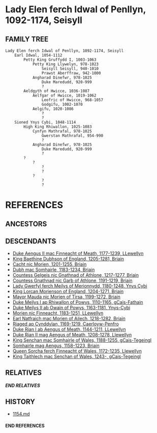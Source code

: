 # Lady Elen ferch Idwal of Penllyn, 1092-1174, Seisyll

## FAMILY TREE
```
Lady Elen ferch Idwal of Penllyn, 1092-1174, Seisyll
    Earl Idwal, 1054-1112
        Petty King Gruffydd I, 1003-1063
            Petty King Llywelyn, 978-1023
                Seisyll Seisyll, 940-1010
                Prawst Aberffraw, 942-1000
            Angharad Dinefwr, 978-1025
                Duke Maredudd, 920-999
                ?
        Aeldgyth of Hwicce, 1036-1087
            Aelfgar of Hwicce, 1019-1062
                Leofric of Hwicce, 968-1057
                Godgifu, 1002-1070
            Aelgifu, 1020-1086
                ?
                ?
    Sioned Ynys Cybi, 1048-1114
        High King Rhiwallon, 1025-1083
            Cynfyn Mathrafal, 978-1025
                Gwerstan Mathrafal, 954-990
                ?
            Angharad Dinefwr, 978-1025
                Duke Maredudd, 920-999
                ?
        ?
            ?
                ?
                ?
            ?
                ?
                ?
```


# REFERENCES

## ANCESTORS

## DESCENDANTS
* [Duke Aengus II mac Finneacht of Meath, 1177-1239, LLewellyn](aengus_ii_mac_finneacht_1177.md)
* [King Baethine Dubhson of England, 1205-1281, Briain](baethine_dubhson_1205.md)
* [Cacht nic Morien, 1201-1255, Briain](cacht_nic_morien_1201.md)
* [Dubh mac Somhairle, 1183-1234, Briain](dubh_mac_somhairle_1183.md)
* [Countess Gelgeis nic Gnathnad of Athlone, 1217-1277, Briain](gelgeis_nic_gnathnad_1217.md)
* [Countess Gnathnad nic Garb of Athlone, 1191-1219, Briain](gnathnad_nic_garb_1191.md)
* [Lady Gwerfyl ferch Meilys of Merionnydd, 1180-1248, Ynys Cybi](gwerfyl_ferch_meilys_1180.md)
* [King Lorcan Morienson of England, 1204-1271, Briain](lorcan_morienson_1204.md)
* [Mayor Mauda nic Morien of Tirsa, 1199-1272, Briain](mauda_nic_morien_1199.md)
* [Duke Meilys I ap Rhiwallon of Powys, 1110-1165, gCais-Fathain](meilys_i_ap_rhiwallon_1110.md)
* [Duke Meilys II ab Owain of Powys, 1163-1181, Ynys-Cybi](meilys_ii_ab_owain_1163.md)
* [Morien nic Finneacht, 1183-1251, LLewellyn](morien_nic_finneacht_1183.md)
* [Earl Natfraich mac Morien of Ailech, 1218-1282, Briain](natfraich_mac_morien_1218.md)
* [Riaged ap Cynddylan, 1169-1219, Caerloyw-Penfro](riaged_ap_cynddylan_1169.md)
* [Duke Rian I ab Aengus of Meath, 1144-1211, LLewellyn](rian_i_ab_aengus_1144.md)
* [Duke Rian II mag Aengus of Meath, 1208-1278, Llewellyn](rian_ii_mag_aengus_1208.md)
* [King Senchan mac Somhairle of Wales, 1188-1255, gCais-Tegeingl](senchan_mac_somhairle_1188.md)
* [Somhairle mag Aengus, 1158-1223, Briain](somhairle_mag_aengus_1158.md)
* [Queen Sorcha ferch Finneacht of Wales, 1172-1235, Llewellyn](sorcha_ferch_finneacht_1172.md)
* [King Taithlech mac Senchan of Wales, 1243-, gCais-Tegeingl](taithlech_mac_senchan_1243.md)

## RELATIVES

##### END RELATIVES 
## HISTORY
* [1154.md](../h/1154.md)

#### END REFERENCES
